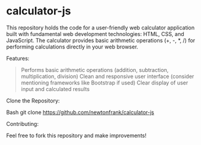 # calculator-js


This repository holds the code for a user-friendly web calculator application built with fundamental web development technologies: HTML, CSS, and JavaScript. The calculator provides basic arithmetic operations (+, -, *, /) for performing calculations directly in your web browser.

Features:

> Performs basic arithmetic operations (addition, subtraction, multiplication, division)
> Clean and responsive user interface (consider mentioning frameworks like Bootstrap if used)
> Clear display of user input and calculated results


Clone the Repository:

Bash
git clone https://github.com/newtonfrank/calculator-js

Contributing:

Feel free to fork this repository and make improvements!
